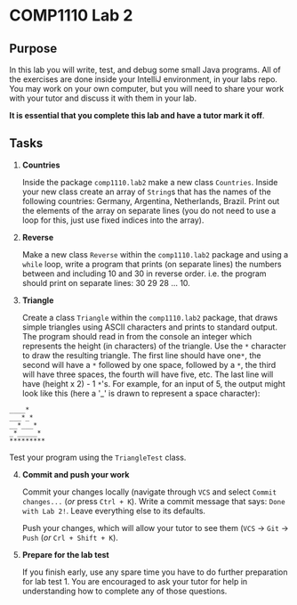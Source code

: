 # COMP1110 Lab 2

## Purpose

In this lab you will write, test, and debug some small Java programs.   All of the exercises are done inside your IntelliJ environment, in your labs repo.   You may work on your own computer, but you will need to share your work with your tutor and discuss it with them in your lab.

**It is essential that you complete this lab and have a tutor mark it off**.

## Tasks

1. **Countries**

    Inside the package `comp1110.lab2` make a new class `Countries`. Inside your new class create an array of `String`s that has the names of the following countries: Germany, Argentina, Netherlands, Brazil. Print out the elements of the array on separate lines (you do not need to use a loop for this, just use fixed indices into the array).

2. **Reverse**

    Make a new class `Reverse` within the `comp1110.lab2` package and using a `while` loop, write a program that prints (on separate lines) the numbers between and including 10 and 30 in reverse order. i.e. the program should print on separate lines: 30 29 28 ... 10.

3. **Triangle**

    Create a class `Triangle` within the `comp1110.lab2` package, that draws simple triangles using ASCII characters and prints to standard output. The program should read in from the console an integer which represents the height (in characters) of the triangle. Use the `*` character to draw the resulting triangle. The first line should have one`*`, the second will have a `*` followed by one space, followed by a `*`, the third will have three spaces, the fourth will have five, etc. The last line will have (height x 2) - 1 `*`'s. For example, for an input of 5, the output might look like this (here a '_' is drawn to represent a space character):
```
____*
___*_*
__*___*
_*_____*
*********
```
Test your program using the `TriangleTest` class.

4. **Commit and push your work**

    Commit your changes locally (navigate through `VCS` and select `Commit changes...` (*or* press `Ctrl + K`). Write a commit message that says: `Done with Lab 2!`. Leave everything else to its defaults.

    Push your changes, which will allow your tutor to see them (`VCS` -> `Git` -> `Push` (*or* `Crl + Shift + K`).

5. **Prepare for the lab test**

    If you finish early, use any spare time you have to do further preparation for lab test 1. You are encouraged to ask your tutor for help in understanding how to complete any of those questions.
